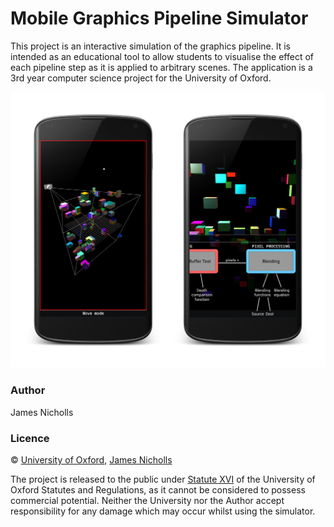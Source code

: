 # Mobile Graphics Pipeline Simulator

This project is an interactive simulation of the graphics pipeline. It is intended as an educational tool to allow students to visualise the effect of each pipeline step as it is applied to arbitrary scenes. The application is a 3rd year computer science project for the University of Oxford.

![Android Screenshot](screenshots.png)

### Author
James Nicholls

### Licence
&copy; [University of Oxford](https://www.admin.ox.ac.uk/statutes/790-121.shtml), [James Nicholls](http://www.github.com/ryft)

The project is released to the public under [Statute XVI](https://www.admin.ox.ac.uk/statutes/790-121.shtml) of the University of Oxford Statutes and Regulations, as it cannot be considered to possess commercial potential. Neither the University nor the Author accept responsibility for any damage which may occur whilst using the simulator.
